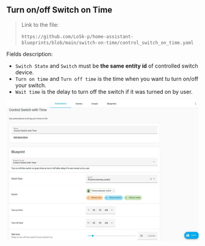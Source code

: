 ## Turn on/off Switch on Time

> Link to the file:
> ```
> https://github.com/LoSk-p/home-assistant-blueprints/blob/main/switch-on-time/control_switch_on_time.yaml
> ```

Fields description:

- `Switch State` and `Switch` must be **the same entity id** of controlled switch device.
- `Turn on time` and `Turn off time` is the time when you want tu turn on/off your switch.
- `Wait time` is the delay to turn off the switch if it was turned on by user.

![create_blueprint](./media/create_blueprint.jpg)
